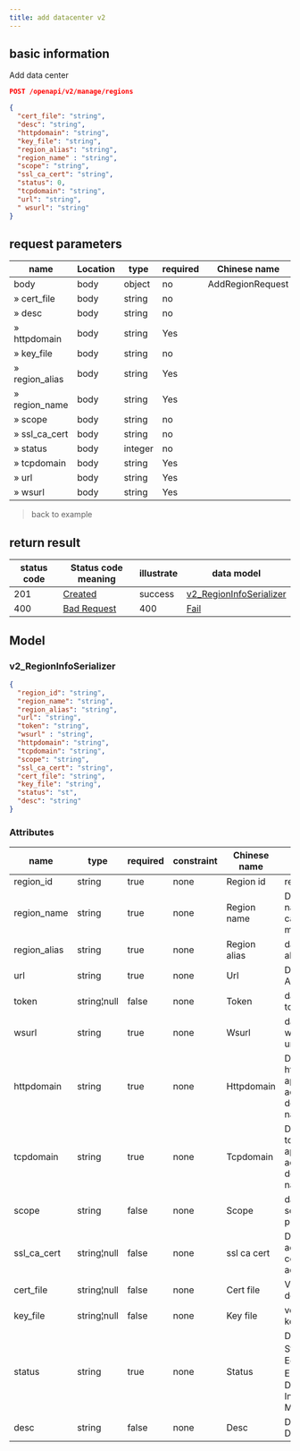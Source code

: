 ```yaml
---
title: add datacenter v2
---
```



## basic information

Add data center

```json title="请求路径"
POST /openapi/v2/manage/regions
```

```json title="Body请求参数"
{
  "cert_file": "string",
  "desc": "string",
  "httpdomain": "string",
  "key_file": "string",
  "region_alias": "string",
  "region_name" : "string",
  "scope": "string",
  "ssl_ca_cert": "string",
  "status": 0,
  "tcpdomain": "string",
  "url": "string",
  " wsurl": "string"
}
```

## request parameters

| name            | Location | type    | required | Chinese name     | illustrate |
| --------------- | -------- | ------- | -------- | ---------------- | ---------- |
| body            | body     | object  | no       | AddRegionRequest | none       |
| » cert_file     | body     | string  | no       |                  | none       |
| » desc          | body     | string  | no       |                  | none       |
| » httpdomain    | body     | string  | Yes      |                  | none       |
| » key_file      | body     | string  | no       |                  | none       |
| » region_alias  | body     | string  | Yes      |                  | none       |
| » region_name   | body     | string  | Yes      |                  | none       |
| » scope         | body     | string  | no       |                  | none       |
| » ssl_ca_cert | body     | string  | no       |                  | none       |
| » status        | body     | integer | no       |                  | none       |
| » tcpdomain     | body     | string  | Yes      |                  | none       |
| » url           | body     | string  | Yes      |                  | none       |
| » wsurl         | body     | string  | Yes      |                  | none       |

> back to example

## return result

| status code | Status code meaning                                              | illustrate | data model                                          |
| ----------- | ---------------------------------------------------------------- | ---------- | --------------------------------------------------- |
| 201         | [Created](https://tools.ietf.org/html/rfc7231#section-6.3.2)     | success    | [v2_RegionInfoSerializer](#v2_regioninfoserializer) |
| 400         | [Bad Request](https://tools.ietf.org/html/rfc7231#section-6.5.1) | 400        | [Fail](#schemafail)                                 |

## Model

### v2_RegionInfoSerializer

```json
{
  "region_id": "string",
  "region_name": "string",
  "region_alias": "string",
  "url": "string",
  "token": "string",
  "wsurl" : "string",
  "httpdomain": "string",
  "tcpdomain": "string",
  "scope": "string",
  "ssl_ca_cert": "string",
  "cert_file": "string",
  "key_file": "string",
  "status": "st",
  "desc": "string"
}

```

### Attributes

| name          | type        | required | constraint | Chinese name | illustrate                                                           |
| ------------- | ----------- | -------- | ---------- | ------------ | -------------------------------------------------------------------- |
| region_id     | string      | true     | none       | Region id    | region id                                                            |
| region_name   | string      | true     | none       | Region name  | Data center name, cannot be modified                                 |
| region_alias  | string      | true     | none       | Region alias | data center alias                                                    |
| url           | string      | true     | none       | Url          | Datacenter API url                                                   |
| token         | string¦null | false    | none       | Token        | data center token                                                    |
| wsurl         | string      | true     | none       | Wsurl        | datacenter websocket url                                             |
| httpdomain    | string      | true     | none       | Httpdomain   | Data center http application access root domain name                 |
| tcpdomain     | string      | true     | none       | Tcpdomain    | Data center tcp application access root domain name                  |
| scope         | string      | false    | none       | Scope        | data center scope private|public                                     |
| ssl_ca_cert | string¦null | false    | none       | ssl ca cert  | Data center access ca certificate address                            |
| cert_file     | string¦null | false    | none       | Cert file    | Verify documents                                                     |
| key_file      | string¦null | false    | none       | Key file     | verification key                                                     |
| status        | string      | true     | none       | Status       | Data Center Status 0：Editing 1: Enabled 2：Disabled 3: In Maintenance |
| desc          | string      | false    | none       | Desc         | Data Center Description                                              |
